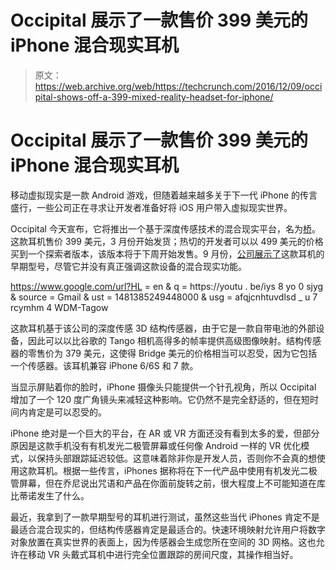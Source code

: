 # Occipital 展示了一款售价 399 美元的 iPhone 混合现实耳机

> 原文：<https://web.archive.org/web/https://techcrunch.com/2016/12/09/occipital-shows-off-a-399-mixed-reality-headset-for-iphone/>

# Occipital 展示了一款售价 399 美元的 iPhone 混合现实耳机

移动虚拟现实是一款 Android 游戏，但随着越来越多关于下一代 iPhone 的传言盛行，一些公司正在寻求让开发者准备好将 iOS 用户带入虚拟现实世界。

Occipital 今天宣布，它将推出一个基于深度传感技术的混合现实平台，名为[桥](https://web.archive.org/web/20221206120615/https://bridge.occipital.com/)。这款耳机售价 399 美元，3 月份开始发货；热切的开发者可以以 499 美元的价格买到一个探索者版本，该版本将于下周开始发售。9 月份，[公司展示了](https://web.archive.org/web/20221206120615/https://beta.techcrunch.com/2016/09/27/occipital-launches-500-dev-kit-to-turn-your-iphone-into-a-room-scale-tracked-vr-headset/)这款耳机的早期型号，尽管它并没有真正强调这款设备的混合现实功能。

https://www.google.com/url?HL = en & q = https://youtu . be/iys 8 yo 0 sjyg & source = Gmail & ust = 1481385249448000 & usg = afqjcnhtuvdlsd _ u 7 rcymhm 4 WDM-Tagow

这款耳机基于该公司的深度传感 3D 结构传感器，由于它是一款自带电池的外部设备，因此可以以比谷歌的 Tango 相机高得多的帧率提供高级图像映射。结构传感器的零售价为 379 美元，这使得 Bridge 美元的价格相当可以忍受，因为它包括一个传感器。该耳机兼容 iPhone 6/6S 和 7 款。

当显示屏贴着你的脸时，iPhone 摄像头只能提供一个针孔视角，所以 Occipital 增加了一个 120 度广角镜头来减轻这种影响。它仍然不是完全舒适的，但在短时间内肯定是可以忍受的。

iPhone 绝对是一个巨大的平台，在 AR 或 VR 方面还没有看到太多的爱，但部分原因是这款手机没有有机发光二极管屏幕或任何像 Android 一样的 VR 优化模式，以保持头部跟踪延迟较低。这意味着除非你是开发人员，否则你不会真的想使用这款耳机。根据一些传言，iPhones 据称将在下一代产品中使用有机发光二极管屏幕，但在乔尼说出咒语和产品在你面前旋转之前，很大程度上不可能知道在库比蒂诺发生了什么。

最近，我拿到了一款早期型号的耳机进行测试，虽然这些当代 iPhones 肯定不是最适合混合现实的，但结构传感器肯定是最适合的。快速环境映射允许用户将数字对象放置在真实世界的表面上，因为传感器会生成您所在空间的 3D 网格。这也允许在移动 VR 头戴式耳机中进行完全位置跟踪的房间尺度，其操作相当好。